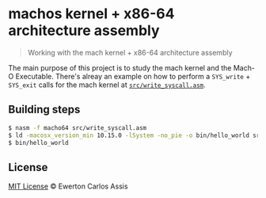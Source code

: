 # machos kernel + x86-64 architecture assembly

> Working with the mach kernel + x86-64 architecture assembly

The main purpose of this project is to study the mach kernel and the Mach-O Executable.
There's alreay an example on how to perform a `SYS_write` + `SYS_exit` calls for the
mach kernel at [`src/write_syscall.asm`](src/write_syscall.asm).

## Building steps

```sh
$ nasm -f macho64 src/write_syscall.asm
$ ld -macosx_version_min 10.15.0 -lSystem -no_pie -o bin/hello_world src/write_syscall.o
$ bin/hello_world
```

## License

[MIT License](http://earaujoassis.mit-license.org/) &copy; Ewerton Carlos Assis
